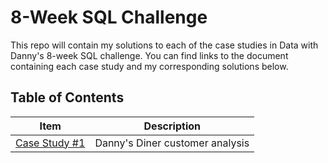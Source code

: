 # 8-Week SQL Challenge
This repo will contain my solutions to each of the case studies in Data with Danny's 8-week SQL challenge. You can find links to the document containing each case study and my corresponding solutions below.

## Table of Contents
| Item | Description |
|------|-------------|
| [Case Study #1](https://github.com/r0hankrishnan/8-week-sql/tree/main/Case%20Study%20%231%20-%20Danny's%20Diner) | Danny's Diner customer analysis | 
